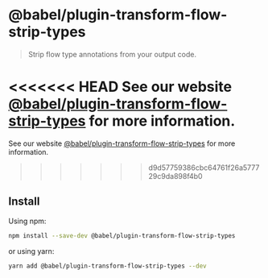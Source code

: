 # @babel/plugin-transform-flow-strip-types

> Strip flow type annotations from your output code.

<<<<<<< HEAD
See our website [@babel/plugin-transform-flow-strip-types](https://babeljs.io/docs/en/next/babel-plugin-transform-flow-strip-types.html) for more information.
=======
See our website [@babel/plugin-transform-flow-strip-types](https://babeljs.io/docs/en/babel-plugin-transform-flow-strip-types) for more information.
>>>>>>> d9d57759386cbc64761f26a577729c9da898f4b0

## Install

Using npm:

```sh
npm install --save-dev @babel/plugin-transform-flow-strip-types
```

or using yarn:

```sh
yarn add @babel/plugin-transform-flow-strip-types --dev
```
